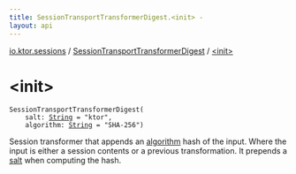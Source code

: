 ```yaml
---
title: SessionTransportTransformerDigest.<init> - 
layout: api
---
```


<div class='api-docs-breadcrumbs'><a href="../index.html">io.ktor.sessions</a> / <a href="index.html">SessionTransportTransformerDigest</a> / <a href="./-init-.html">&lt;init&gt;</a></div>

# &lt;init&gt;

<div class="signature"><code><span class="identifier">SessionTransportTransformerDigest</span><span class="symbol">(</span><br/>&nbsp;&nbsp;&nbsp;&nbsp;<span class="parameterName" id="io.ktor.sessions.SessionTransportTransformerDigest$<init>(kotlin.String, kotlin.String)/salt">salt</span><span class="symbol">:</span>&nbsp;<a href="https://kotlinlang.org/api/latest/jvm/stdlib/kotlin/-string/index.html"><span class="identifier">String</span></a>&nbsp;<span class="symbol">=</span>&nbsp;"ktor"<span class="symbol">, </span><br/>&nbsp;&nbsp;&nbsp;&nbsp;<span class="parameterName" id="io.ktor.sessions.SessionTransportTransformerDigest$<init>(kotlin.String, kotlin.String)/algorithm">algorithm</span><span class="symbol">:</span>&nbsp;<a href="https://kotlinlang.org/api/latest/jvm/stdlib/kotlin/-string/index.html"><span class="identifier">String</span></a>&nbsp;<span class="symbol">=</span>&nbsp;"SHA-256"<span class="symbol">)</span></code></div>

Session transformer that appends an <a href="-init-.html#io.ktor.sessions.SessionTransportTransformerDigest$<init>(kotlin.String, kotlin.String)/algorithm">algorithm</a> hash of the input.
Where the input is either a session contents or a previous transformation.
It prepends a <a href="-init-.html#io.ktor.sessions.SessionTransportTransformerDigest$<init>(kotlin.String, kotlin.String)/salt">salt</a> when computing the hash.

